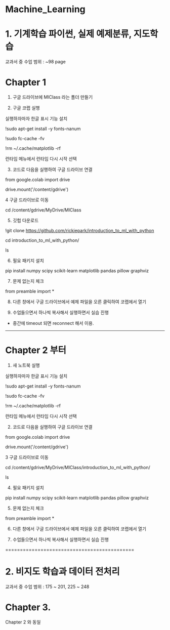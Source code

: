 # Machine_Learning

# 1. 기계학습 파이썬, 실제 예제분류, 지도학습

교과서 중 수업 범위 : ~98 page

# Chapter 1 

1. 구글 드라이브에 MlClass 라는 폴더 만들기 

2. 구글 코랩 실행

실행하자마자 한글 표시 기능 설치

!sudo apt-get install -y fonts-nanum

!sudo fc-cache -fv

!rm ~/.cache/matplotlib -rf

런타임 메뉴에서 런타임 다시 시작 선택


3. 코드로 다음을 실행하여 구글 드라이브 연결

from google.colab import drive

drive.mount('/content/gdrive')

4 구글 드라이브로 이동

cd /content/gdrive/MyDrive/MlClass

5. 깃헙 다운로드

!git clone https://github.com/rickiepark/introduction_to_ml_with_python


cd introduction_to_ml_with_python/

ls

6. 필요 패키지 설치

pip install numpy scipy scikit-learn matplotlib pandas pillow graphviz

7. 문제 없는지 체크

from preamble import *

8. 다른 창에서 구글 드라이브에서 예제 파일을 오른 클릭하여 코랩에서 열기


9. 수업들으면서 하나씩 복사해서 실행하면서 실습 진행

* 중간에 timeout 되면 reconnect 해서 이용.


-----------------------------------------------------------------------------

# Chapter 2 부터

1. 새 노트북 실행

실행하자마자 한글 표시 기능 설치

!sudo apt-get install -y fonts-nanum

!sudo fc-cache -fv

!rm ~/.cache/matplotlib -rf

런타임 메뉴에서 런타임 다시 시작 선택

2. 코드로 다음을 실행하여 구글 드라이브 연결

from google.colab import drive

drive.mount('/content/gdrive')

3 구글 드라이브로 이동

cd /content/gdrive/MyDrive/MlClass/introduction_to_ml_with_python/


ls

4. 필요 패키지 설치

pip install numpy scipy scikit-learn matplotlib pandas pillow graphviz

5. 문제 없는지 체크

from preamble import *

6. 다른 창에서 구글 드라이브에서 예제 파일을 오른 클릭하여 코랩에서 열기

7. 수업들으면서 하나씩 복사해서 실행하면서 실습 진행


============================================

# 2. 비지도 학습과 데이터 전처리

교과서 중 수업 범위 : 175 ~ 201, 
                     225 ~ 248

# Chapter 3. 

Chapter 2 와 동일



